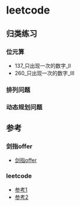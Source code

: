 # leetcode

## 归类练习
### 位元算
- 137_只出现一次的数字_II
- 260_只出现一次的数字_III

### 排列问题


### 动态规划问题

## 参考
### 剑指offer
- [剑指offer](./../code-offer/README.md) 

### leetcode
- [参考1](https://github.com/cch123/leetcode-go)
- [参考2](https://github.com/aQuaYi/LeetCode-in-Go/tree/master/Algorithms)

